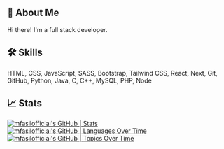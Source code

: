 ## 🚀 About Me
Hi there! I'm a full stack developer.

## 🛠 Skills
HTML, CSS, JavaScript, SASS, Bootstrap, Tailwind CSS, React, Next, Git, GitHub, Python, Java, C, C++, MySQL, PHP, Node

## 📈 Stats
[![mfasilofficial's GitHub | Stats](https://stats.quine.sh/mfasilofficial/github?theme=light)](https://quine.sh)
[![mfasilofficial's GitHub | Languages Over Time](https://stats.quine.sh/mfasilofficial/languages-over-time?theme=light)](https://quine.sh)
[![mfasilofficial's GitHub | Topics Over Time](https://stats.quine.sh/mfasilofficial/topics-over-time?theme=dark)](https://quine.sh?utm_source=widgets&utm_campaign=mfasilofficial)
